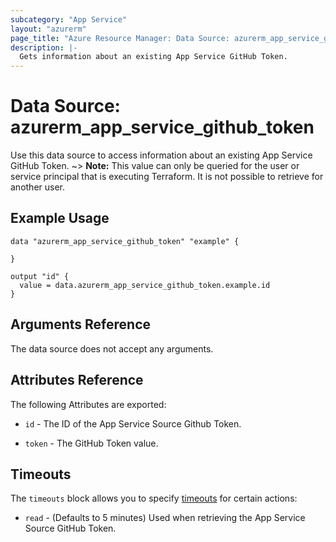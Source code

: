 ```yaml
---
subcategory: "App Service"
layout: "azurerm"
page_title: "Azure Resource Manager: Data Source: azurerm_app_service_github_token"
description: |-
  Gets information about an existing App Service GitHub Token.
---
```


# Data Source: azurerm_app_service_github_token

Use this data source to access information about an existing App Service GitHub Token. 
~> **Note:** This value can only be queried for the user or service principal that is executing Terraform. It is not possible to retrieve for another user.

## Example Usage

```hcl
data "azurerm_app_service_github_token" "example" {

}

output "id" {
  value = data.azurerm_app_service_github_token.example.id
}
```

## Arguments Reference

The data source does not accept any arguments.


## Attributes Reference

The following Attributes are exported: 

* `id` - The ID of the App Service Source Github Token.

* `token` - The GitHub Token value.

## Timeouts

The `timeouts` block allows you to specify [timeouts](https://www.terraform.io/docs/configuration/resources.html#timeouts) for certain actions:

* `read` - (Defaults to 5 minutes) Used when retrieving the App Service Source GitHub Token.